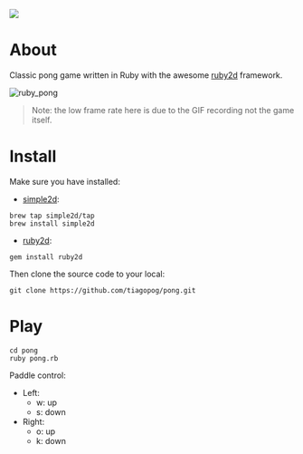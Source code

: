 <a href="https://codeclimate.com/github/tiagopog/pong/maintainability"><img src="https://api.codeclimate.com/v1/badges/7b4c8b7c9b25d2be229c/maintainability" /></a>

# About

Classic pong game written in Ruby with the awesome [ruby2d](http://www.ruby2d.com/) framework.

![ruby_pong](https://user-images.githubusercontent.com/760933/48669271-293d5e00-eae8-11e8-9359-a9a07005517f.gif)

> Note: the low frame rate here is due to the GIF recording not the game itself.

# Install

Make sure you have installed:

* [simple2d](https://github.com/simple2d/simple2d):

```
brew tap simple2d/tap
brew install simple2d
```

* [ruby2d](https://github.com/ruby2d/ruby2d):

```
gem install ruby2d
```

Then clone the source code to your local:

```
git clone https://github.com/tiagopog/pong.git
```

# Play

```
cd pong
ruby pong.rb
```

Paddle control:

* Left:
  * w: up
  * s: down
* Right:
  * o: up
  * k: down
